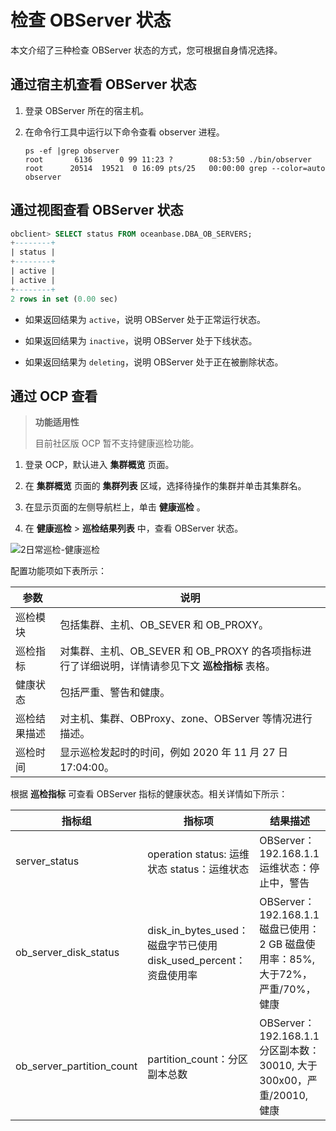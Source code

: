 检查 OBServer 状态
===================================

本文介绍了三种检查 OBServer 状态的方式，您可根据自身情况选择。

通过宿主机查看 OBServer 状态
----------------------------------------

1. 登录 OBServer 所在的宿主机。

2. 在命令行工具中运行以下命令查看 observer 进程。

   ```shell
   ps -ef |grep observer
   root       6136      0 99 11:23 ?        08:53:50 ./bin/observer
   root      20514  19521  0 16:09 pts/25   00:00:00 grep --color=auto observer
   ```

通过视图查看 OBServer 状态
---------------------------------------

```sql
obclient> SELECT status FROM oceanbase.DBA_OB_SERVERS;
+--------+
| status |
+--------+
| active |
| active |
+--------+
2 rows in set (0.00 sec)
```

* 如果返回结果为 `active`，说明 OBServer 处于正常运行状态。

* 如果返回结果为 `inactive`，说明 OBServer 处于下线状态。

* 如果返回结果为 `deleting`，说明 OBServer 处于正在被删除状态。

通过 OCP 查看
------------------------------------

>**功能适用性**
>
>目前社区版 OCP 暂不支持健康巡检功能。

1. 登录 OCP，默认进入 **集群概览** 页面。

2. 在 **集群概览** 页面的 **集群列表** 区域，选择待操作的集群并单击其集群名。

3. 在显示页面的左侧导航栏上，单击 **健康巡检** 。

4. 在 **健康巡检** \> **巡检结果列表** 中，查看 OBServer 状态。

![2日常巡检-健康巡检](https://help-static-aliyun-doc.aliyuncs.com/assets/img/zh-CN/5849290461/p310492.png)

   配置功能项如下表所示：

   | **参数** |                            **说明**                            |
   |--------|--------------------------------------------------------------|
   | 巡检模块   | 包括集群、主机、OB_SEVER 和 OB_PROXY。                                 |
   | 巡检指标   | 对集群、主机、OB_SEVER 和 OB_PROXY 的各项指标进行了详细说明，详情请参见下文 **巡检指标** 表格。 |
   | 健康状态   | 包括严重、警告和健康。                                                  |
   | 巡检结果描述 | 对主机、集群、OBProxy、zone、OBServer 等情况进行描述。                        |
   | 巡检时间   | 显示巡检发起时的时间，例如 2020 年 11 月 27 日 17:04:00。                     |

   根据 **巡检指标** 可查看 OBServer 指标的健康状态。相关详情如下所示：

   |          **指标组**          |                              **指标项**                               |                                          **结果描述**                                          |
   |---------------------------|--------------------------------------------------------------------|--------------------------------------------------------------------------------------------|
   | server_status             | operation status: 运维状态 status：运维状态                                 | OBServer：192.168.1.1 运维状态：停止中，警告                                           |
   | ob_server_disk_status     | disk_in_bytes_used：磁盘字节已使用 disk_used_percent：资盘使用率 | OBServer：192.168.1.1 磁盘已使用：2 GB 磁盘使用率：85%, 大于72%，严重/70%，健康 |
   | ob_server_partition_count | partition_count：分区副本总数                                             | OBServer：192.168.1.1 分区副本数：30010, 大于300x00，严重/20010, 健康                    |

